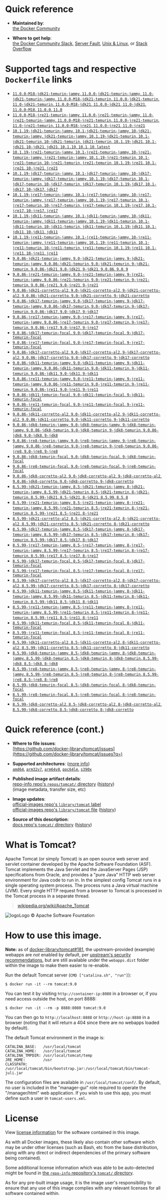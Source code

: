 <!--

********************************************************************************

WARNING:

    DO NOT EDIT "tomcat/README.md"

    IT IS AUTO-GENERATED

    (from the other files in "tomcat/" combined with a set of templates)

********************************************************************************

-->

# Quick reference

-	**Maintained by**:  
	[the Docker Community](https://github.com/docker-library/tomcat)

-	**Where to get help**:  
	[the Docker Community Slack](https://dockr.ly/comm-slack), [Server Fault](https://serverfault.com/help/on-topic), [Unix & Linux](https://unix.stackexchange.com/help/on-topic), or [Stack Overflow](https://stackoverflow.com/help/on-topic)

# Supported tags and respective `Dockerfile` links

-	[`11.0.0-M18-jdk21-temurin-jammy`, `11.0.0-jdk21-temurin-jammy`, `11.0-jdk21-temurin-jammy`, `11.0.0-M18-jdk21-temurin`, `11.0.0-jdk21-temurin`, `11.0-jdk21-temurin`, `11.0.0-M18-jdk21`, `11.0.0-jdk21`, `11.0-jdk21`, `11.0.0-M18`, `11.0.0`, `11.0`](https://github.com/docker-library/tomcat/blob/f39dae10107006e115fc0e58a0117fbe5b57cf4d/11.0/jdk21/temurin-jammy/Dockerfile)
-	[`11.0.0-M18-jre21-temurin-jammy`, `11.0.0-jre21-temurin-jammy`, `11.0-jre21-temurin-jammy`, `11.0.0-M18-jre21-temurin`, `11.0.0-jre21-temurin`, `11.0-jre21-temurin`, `11.0.0-M18-jre21`, `11.0.0-jre21`, `11.0-jre21`](https://github.com/docker-library/tomcat/blob/f39dae10107006e115fc0e58a0117fbe5b57cf4d/11.0/jre21/temurin-jammy/Dockerfile)
-	[`10.1.19-jdk21-temurin-jammy`, `10.1-jdk21-temurin-jammy`, `10-jdk21-temurin-jammy`, `jdk21-temurin-jammy`, `10.1.19-jdk21-temurin`, `10.1-jdk21-temurin`, `10-jdk21-temurin`, `jdk21-temurin`, `10.1.19-jdk21`, `10.1-jdk21`, `10-jdk21`, `jdk21`, `10.1.19`, `10.1`, `10`, `latest`](https://github.com/docker-library/tomcat/blob/1dc76a9b209f4558948fdbd53b94697704677c05/10.1/jdk21/temurin-jammy/Dockerfile)
-	[`10.1.19-jre21-temurin-jammy`, `10.1-jre21-temurin-jammy`, `10-jre21-temurin-jammy`, `jre21-temurin-jammy`, `10.1.19-jre21-temurin`, `10.1-jre21-temurin`, `10-jre21-temurin`, `jre21-temurin`, `10.1.19-jre21`, `10.1-jre21`, `10-jre21`, `jre21`](https://github.com/docker-library/tomcat/blob/1dc76a9b209f4558948fdbd53b94697704677c05/10.1/jre21/temurin-jammy/Dockerfile)
-	[`10.1.19-jdk17-temurin-jammy`, `10.1-jdk17-temurin-jammy`, `10-jdk17-temurin-jammy`, `jdk17-temurin-jammy`, `10.1.19-jdk17-temurin`, `10.1-jdk17-temurin`, `10-jdk17-temurin`, `jdk17-temurin`, `10.1.19-jdk17`, `10.1-jdk17`, `10-jdk17`, `jdk17`](https://github.com/docker-library/tomcat/blob/1dc76a9b209f4558948fdbd53b94697704677c05/10.1/jdk17/temurin-jammy/Dockerfile)
-	[`10.1.19-jre17-temurin-jammy`, `10.1-jre17-temurin-jammy`, `10-jre17-temurin-jammy`, `jre17-temurin-jammy`, `10.1.19-jre17-temurin`, `10.1-jre17-temurin`, `10-jre17-temurin`, `jre17-temurin`, `10.1.19-jre17`, `10.1-jre17`, `10-jre17`, `jre17`](https://github.com/docker-library/tomcat/blob/1dc76a9b209f4558948fdbd53b94697704677c05/10.1/jre17/temurin-jammy/Dockerfile)
-	[`10.1.19-jdk11-temurin-jammy`, `10.1-jdk11-temurin-jammy`, `10-jdk11-temurin-jammy`, `jdk11-temurin-jammy`, `10.1.19-jdk11-temurin`, `10.1-jdk11-temurin`, `10-jdk11-temurin`, `jdk11-temurin`, `10.1.19-jdk11`, `10.1-jdk11`, `10-jdk11`, `jdk11`](https://github.com/docker-library/tomcat/blob/1dc76a9b209f4558948fdbd53b94697704677c05/10.1/jdk11/temurin-jammy/Dockerfile)
-	[`10.1.19-jre11-temurin-jammy`, `10.1-jre11-temurin-jammy`, `10-jre11-temurin-jammy`, `jre11-temurin-jammy`, `10.1.19-jre11-temurin`, `10.1-jre11-temurin`, `10-jre11-temurin`, `jre11-temurin`, `10.1.19-jre11`, `10.1-jre11`, `10-jre11`, `jre11`](https://github.com/docker-library/tomcat/blob/1dc76a9b209f4558948fdbd53b94697704677c05/10.1/jre11/temurin-jammy/Dockerfile)
-	[`9.0.86-jdk21-temurin-jammy`, `9.0-jdk21-temurin-jammy`, `9-jdk21-temurin-jammy`, `9.0.86-jdk21-temurin`, `9.0-jdk21-temurin`, `9-jdk21-temurin`, `9.0.86-jdk21`, `9.0-jdk21`, `9-jdk21`, `9.0.86`, `9.0`, `9`](https://github.com/docker-library/tomcat/blob/8e6615840aa06230b6d0c551ed689f70325e2107/9.0/jdk21/temurin-jammy/Dockerfile)
-	[`9.0.86-jre21-temurin-jammy`, `9.0-jre21-temurin-jammy`, `9-jre21-temurin-jammy`, `9.0.86-jre21-temurin`, `9.0-jre21-temurin`, `9-jre21-temurin`, `9.0.86-jre21`, `9.0-jre21`, `9-jre21`](https://github.com/docker-library/tomcat/blob/8e6615840aa06230b6d0c551ed689f70325e2107/9.0/jre21/temurin-jammy/Dockerfile)
-	[`9.0.86-jdk21-corretto-al2`, `9.0-jdk21-corretto-al2`, `9-jdk21-corretto-al2`, `9.0.86-jdk21-corretto`, `9.0-jdk21-corretto`, `9-jdk21-corretto`](https://github.com/docker-library/tomcat/blob/8e6615840aa06230b6d0c551ed689f70325e2107/9.0/jdk21/corretto-al2/Dockerfile)
-	[`9.0.86-jdk17-temurin-jammy`, `9.0-jdk17-temurin-jammy`, `9-jdk17-temurin-jammy`, `9.0.86-jdk17-temurin`, `9.0-jdk17-temurin`, `9-jdk17-temurin`, `9.0.86-jdk17`, `9.0-jdk17`, `9-jdk17`](https://github.com/docker-library/tomcat/blob/8e6615840aa06230b6d0c551ed689f70325e2107/9.0/jdk17/temurin-jammy/Dockerfile)
-	[`9.0.86-jre17-temurin-jammy`, `9.0-jre17-temurin-jammy`, `9-jre17-temurin-jammy`, `9.0.86-jre17-temurin`, `9.0-jre17-temurin`, `9-jre17-temurin`, `9.0.86-jre17`, `9.0-jre17`, `9-jre17`](https://github.com/docker-library/tomcat/blob/8e6615840aa06230b6d0c551ed689f70325e2107/9.0/jre17/temurin-jammy/Dockerfile)
-	[`9.0.86-jdk17-temurin-focal`, `9.0-jdk17-temurin-focal`, `9-jdk17-temurin-focal`](https://github.com/docker-library/tomcat/blob/8e6615840aa06230b6d0c551ed689f70325e2107/9.0/jdk17/temurin-focal/Dockerfile)
-	[`9.0.86-jre17-temurin-focal`, `9.0-jre17-temurin-focal`, `9-jre17-temurin-focal`](https://github.com/docker-library/tomcat/blob/8e6615840aa06230b6d0c551ed689f70325e2107/9.0/jre17/temurin-focal/Dockerfile)
-	[`9.0.86-jdk17-corretto-al2`, `9.0-jdk17-corretto-al2`, `9-jdk17-corretto-al2`, `9.0.86-jdk17-corretto`, `9.0-jdk17-corretto`, `9-jdk17-corretto`](https://github.com/docker-library/tomcat/blob/8e6615840aa06230b6d0c551ed689f70325e2107/9.0/jdk17/corretto-al2/Dockerfile)
-	[`9.0.86-jdk11-temurin-jammy`, `9.0-jdk11-temurin-jammy`, `9-jdk11-temurin-jammy`, `9.0.86-jdk11-temurin`, `9.0-jdk11-temurin`, `9-jdk11-temurin`, `9.0.86-jdk11`, `9.0-jdk11`, `9-jdk11`](https://github.com/docker-library/tomcat/blob/8e6615840aa06230b6d0c551ed689f70325e2107/9.0/jdk11/temurin-jammy/Dockerfile)
-	[`9.0.86-jre11-temurin-jammy`, `9.0-jre11-temurin-jammy`, `9-jre11-temurin-jammy`, `9.0.86-jre11-temurin`, `9.0-jre11-temurin`, `9-jre11-temurin`, `9.0.86-jre11`, `9.0-jre11`, `9-jre11`](https://github.com/docker-library/tomcat/blob/8e6615840aa06230b6d0c551ed689f70325e2107/9.0/jre11/temurin-jammy/Dockerfile)
-	[`9.0.86-jdk11-temurin-focal`, `9.0-jdk11-temurin-focal`, `9-jdk11-temurin-focal`](https://github.com/docker-library/tomcat/blob/8e6615840aa06230b6d0c551ed689f70325e2107/9.0/jdk11/temurin-focal/Dockerfile)
-	[`9.0.86-jre11-temurin-focal`, `9.0-jre11-temurin-focal`, `9-jre11-temurin-focal`](https://github.com/docker-library/tomcat/blob/8e6615840aa06230b6d0c551ed689f70325e2107/9.0/jre11/temurin-focal/Dockerfile)
-	[`9.0.86-jdk11-corretto-al2`, `9.0-jdk11-corretto-al2`, `9-jdk11-corretto-al2`, `9.0.86-jdk11-corretto`, `9.0-jdk11-corretto`, `9-jdk11-corretto`](https://github.com/docker-library/tomcat/blob/8e6615840aa06230b6d0c551ed689f70325e2107/9.0/jdk11/corretto-al2/Dockerfile)
-	[`9.0.86-jdk8-temurin-jammy`, `9.0-jdk8-temurin-jammy`, `9-jdk8-temurin-jammy`, `9.0.86-jdk8-temurin`, `9.0-jdk8-temurin`, `9-jdk8-temurin`, `9.0.86-jdk8`, `9.0-jdk8`, `9-jdk8`](https://github.com/docker-library/tomcat/blob/8e6615840aa06230b6d0c551ed689f70325e2107/9.0/jdk8/temurin-jammy/Dockerfile)
-	[`9.0.86-jre8-temurin-jammy`, `9.0-jre8-temurin-jammy`, `9-jre8-temurin-jammy`, `9.0.86-jre8-temurin`, `9.0-jre8-temurin`, `9-jre8-temurin`, `9.0.86-jre8`, `9.0-jre8`, `9-jre8`](https://github.com/docker-library/tomcat/blob/8e6615840aa06230b6d0c551ed689f70325e2107/9.0/jre8/temurin-jammy/Dockerfile)
-	[`9.0.86-jdk8-temurin-focal`, `9.0-jdk8-temurin-focal`, `9-jdk8-temurin-focal`](https://github.com/docker-library/tomcat/blob/8e6615840aa06230b6d0c551ed689f70325e2107/9.0/jdk8/temurin-focal/Dockerfile)
-	[`9.0.86-jre8-temurin-focal`, `9.0-jre8-temurin-focal`, `9-jre8-temurin-focal`](https://github.com/docker-library/tomcat/blob/8e6615840aa06230b6d0c551ed689f70325e2107/9.0/jre8/temurin-focal/Dockerfile)
-	[`9.0.86-jdk8-corretto-al2`, `9.0-jdk8-corretto-al2`, `9-jdk8-corretto-al2`, `9.0.86-jdk8-corretto`, `9.0-jdk8-corretto`, `9-jdk8-corretto`](https://github.com/docker-library/tomcat/blob/8e6615840aa06230b6d0c551ed689f70325e2107/9.0/jdk8/corretto-al2/Dockerfile)
-	[`8.5.99-jdk21-temurin-jammy`, `8.5-jdk21-temurin-jammy`, `8-jdk21-temurin-jammy`, `8.5.99-jdk21-temurin`, `8.5-jdk21-temurin`, `8-jdk21-temurin`, `8.5.99-jdk21`, `8.5-jdk21`, `8-jdk21`, `8.5.99`, `8.5`, `8`](https://github.com/docker-library/tomcat/blob/2922893bc6ccc52af5b663972b5918ce5fb9a841/8.5/jdk21/temurin-jammy/Dockerfile)
-	[`8.5.99-jre21-temurin-jammy`, `8.5-jre21-temurin-jammy`, `8-jre21-temurin-jammy`, `8.5.99-jre21-temurin`, `8.5-jre21-temurin`, `8-jre21-temurin`, `8.5.99-jre21`, `8.5-jre21`, `8-jre21`](https://github.com/docker-library/tomcat/blob/2922893bc6ccc52af5b663972b5918ce5fb9a841/8.5/jre21/temurin-jammy/Dockerfile)
-	[`8.5.99-jdk21-corretto-al2`, `8.5-jdk21-corretto-al2`, `8-jdk21-corretto-al2`, `8.5.99-jdk21-corretto`, `8.5-jdk21-corretto`, `8-jdk21-corretto`](https://github.com/docker-library/tomcat/blob/2922893bc6ccc52af5b663972b5918ce5fb9a841/8.5/jdk21/corretto-al2/Dockerfile)
-	[`8.5.99-jdk17-temurin-jammy`, `8.5-jdk17-temurin-jammy`, `8-jdk17-temurin-jammy`, `8.5.99-jdk17-temurin`, `8.5-jdk17-temurin`, `8-jdk17-temurin`, `8.5.99-jdk17`, `8.5-jdk17`, `8-jdk17`](https://github.com/docker-library/tomcat/blob/2922893bc6ccc52af5b663972b5918ce5fb9a841/8.5/jdk17/temurin-jammy/Dockerfile)
-	[`8.5.99-jre17-temurin-jammy`, `8.5-jre17-temurin-jammy`, `8-jre17-temurin-jammy`, `8.5.99-jre17-temurin`, `8.5-jre17-temurin`, `8-jre17-temurin`, `8.5.99-jre17`, `8.5-jre17`, `8-jre17`](https://github.com/docker-library/tomcat/blob/2922893bc6ccc52af5b663972b5918ce5fb9a841/8.5/jre17/temurin-jammy/Dockerfile)
-	[`8.5.99-jdk17-temurin-focal`, `8.5-jdk17-temurin-focal`, `8-jdk17-temurin-focal`](https://github.com/docker-library/tomcat/blob/2922893bc6ccc52af5b663972b5918ce5fb9a841/8.5/jdk17/temurin-focal/Dockerfile)
-	[`8.5.99-jre17-temurin-focal`, `8.5-jre17-temurin-focal`, `8-jre17-temurin-focal`](https://github.com/docker-library/tomcat/blob/2922893bc6ccc52af5b663972b5918ce5fb9a841/8.5/jre17/temurin-focal/Dockerfile)
-	[`8.5.99-jdk17-corretto-al2`, `8.5-jdk17-corretto-al2`, `8-jdk17-corretto-al2`, `8.5.99-jdk17-corretto`, `8.5-jdk17-corretto`, `8-jdk17-corretto`](https://github.com/docker-library/tomcat/blob/2922893bc6ccc52af5b663972b5918ce5fb9a841/8.5/jdk17/corretto-al2/Dockerfile)
-	[`8.5.99-jdk11-temurin-jammy`, `8.5-jdk11-temurin-jammy`, `8-jdk11-temurin-jammy`, `8.5.99-jdk11-temurin`, `8.5-jdk11-temurin`, `8-jdk11-temurin`, `8.5.99-jdk11`, `8.5-jdk11`, `8-jdk11`](https://github.com/docker-library/tomcat/blob/2922893bc6ccc52af5b663972b5918ce5fb9a841/8.5/jdk11/temurin-jammy/Dockerfile)
-	[`8.5.99-jre11-temurin-jammy`, `8.5-jre11-temurin-jammy`, `8-jre11-temurin-jammy`, `8.5.99-jre11-temurin`, `8.5-jre11-temurin`, `8-jre11-temurin`, `8.5.99-jre11`, `8.5-jre11`, `8-jre11`](https://github.com/docker-library/tomcat/blob/2922893bc6ccc52af5b663972b5918ce5fb9a841/8.5/jre11/temurin-jammy/Dockerfile)
-	[`8.5.99-jdk11-temurin-focal`, `8.5-jdk11-temurin-focal`, `8-jdk11-temurin-focal`](https://github.com/docker-library/tomcat/blob/2922893bc6ccc52af5b663972b5918ce5fb9a841/8.5/jdk11/temurin-focal/Dockerfile)
-	[`8.5.99-jre11-temurin-focal`, `8.5-jre11-temurin-focal`, `8-jre11-temurin-focal`](https://github.com/docker-library/tomcat/blob/2922893bc6ccc52af5b663972b5918ce5fb9a841/8.5/jre11/temurin-focal/Dockerfile)
-	[`8.5.99-jdk11-corretto-al2`, `8.5-jdk11-corretto-al2`, `8-jdk11-corretto-al2`, `8.5.99-jdk11-corretto`, `8.5-jdk11-corretto`, `8-jdk11-corretto`](https://github.com/docker-library/tomcat/blob/2922893bc6ccc52af5b663972b5918ce5fb9a841/8.5/jdk11/corretto-al2/Dockerfile)
-	[`8.5.99-jdk8-temurin-jammy`, `8.5-jdk8-temurin-jammy`, `8-jdk8-temurin-jammy`, `8.5.99-jdk8-temurin`, `8.5-jdk8-temurin`, `8-jdk8-temurin`, `8.5.99-jdk8`, `8.5-jdk8`, `8-jdk8`](https://github.com/docker-library/tomcat/blob/2922893bc6ccc52af5b663972b5918ce5fb9a841/8.5/jdk8/temurin-jammy/Dockerfile)
-	[`8.5.99-jre8-temurin-jammy`, `8.5-jre8-temurin-jammy`, `8-jre8-temurin-jammy`, `8.5.99-jre8-temurin`, `8.5-jre8-temurin`, `8-jre8-temurin`, `8.5.99-jre8`, `8.5-jre8`, `8-jre8`](https://github.com/docker-library/tomcat/blob/2922893bc6ccc52af5b663972b5918ce5fb9a841/8.5/jre8/temurin-jammy/Dockerfile)
-	[`8.5.99-jdk8-temurin-focal`, `8.5-jdk8-temurin-focal`, `8-jdk8-temurin-focal`](https://github.com/docker-library/tomcat/blob/2922893bc6ccc52af5b663972b5918ce5fb9a841/8.5/jdk8/temurin-focal/Dockerfile)
-	[`8.5.99-jre8-temurin-focal`, `8.5-jre8-temurin-focal`, `8-jre8-temurin-focal`](https://github.com/docker-library/tomcat/blob/2922893bc6ccc52af5b663972b5918ce5fb9a841/8.5/jre8/temurin-focal/Dockerfile)
-	[`8.5.99-jdk8-corretto-al2`, `8.5-jdk8-corretto-al2`, `8-jdk8-corretto-al2`, `8.5.99-jdk8-corretto`, `8.5-jdk8-corretto`, `8-jdk8-corretto`](https://github.com/docker-library/tomcat/blob/2922893bc6ccc52af5b663972b5918ce5fb9a841/8.5/jdk8/corretto-al2/Dockerfile)

# Quick reference (cont.)

-	**Where to file issues**:  
	[https://github.com/docker-library/tomcat/issues](https://github.com/docker-library/tomcat/issues?q=)

-	**Supported architectures**: ([more info](https://github.com/docker-library/official-images#architectures-other-than-amd64))  
	[`amd64`](https://hub.docker.com/r/amd64/tomcat/), [`arm32v7`](https://hub.docker.com/r/arm32v7/tomcat/), [`arm64v8`](https://hub.docker.com/r/arm64v8/tomcat/), [`ppc64le`](https://hub.docker.com/r/ppc64le/tomcat/), [`s390x`](https://hub.docker.com/r/s390x/tomcat/)

-	**Published image artifact details**:  
	[repo-info repo's `repos/tomcat/` directory](https://github.com/docker-library/repo-info/blob/master/repos/tomcat) ([history](https://github.com/docker-library/repo-info/commits/master/repos/tomcat))  
	(image metadata, transfer size, etc)

-	**Image updates**:  
	[official-images repo's `library/tomcat` label](https://github.com/docker-library/official-images/issues?q=label%3Alibrary%2Ftomcat)  
	[official-images repo's `library/tomcat` file](https://github.com/docker-library/official-images/blob/master/library/tomcat) ([history](https://github.com/docker-library/official-images/commits/master/library/tomcat))

-	**Source of this description**:  
	[docs repo's `tomcat/` directory](https://github.com/docker-library/docs/tree/master/tomcat) ([history](https://github.com/docker-library/docs/commits/master/tomcat))

# What is Tomcat?

Apache Tomcat (or simply Tomcat) is an open source web server and servlet container developed by the Apache Software Foundation (ASF). Tomcat implements the Java Servlet and the JavaServer Pages (JSP) specifications from Oracle, and provides a "pure Java" HTTP web server environment for Java code to run in. In the simplest config Tomcat runs in a single operating system process. The process runs a Java virtual machine (JVM). Every single HTTP request from a browser to Tomcat is processed in the Tomcat process in a separate thread.

> [wikipedia.org/wiki/Apache_Tomcat](https://en.wikipedia.org/wiki/Apache_Tomcat)

![logo](https://raw.githubusercontent.com/docker-library/docs/8e31eb93a02d504d0cfe1da435aa31b377fc627d/tomcat/logo.png)Logo &copy; Apache Software Fountation

# How to use this image.

**Note:** as of [docker-library/tomcat#181](https://github.com/docker-library/tomcat/pull/181), the upstream-provided (example) webapps are *not* enabled by default, per [upstream's security recommendations](https://tomcat.apache.org/tomcat-9.0-doc/security-howto.html#Default_web_applications), but are still available under the `webapps.dist` folder within the image to make them easier to re-enable.

Run the default Tomcat server (`CMD ["catalina.sh", "run"]`):

```console
$ docker run -it --rm tomcat:9.0
```

You can test it by visiting `http://container-ip:8080` in a browser or, if you need access outside the host, on port 8888:

```console
$ docker run -it --rm -p 8888:8080 tomcat:9.0
```

You can then go to `http://localhost:8888` or `http://host-ip:8888` in a browser (noting that it will return a 404 since there are no webapps loaded by default).

The default Tomcat environment in the image is:

	CATALINA_BASE:   /usr/local/tomcat
	CATALINA_HOME:   /usr/local/tomcat
	CATALINA_TMPDIR: /usr/local/tomcat/temp
	JRE_HOME:        /usr
	CLASSPATH:       /usr/local/tomcat/bin/bootstrap.jar:/usr/local/tomcat/bin/tomcat-juli.jar

The configuration files are available in `/usr/local/tomcat/conf/`. By default, no user is included in the "manager-gui" role required to operate the "/manager/html" web application. If you wish to use this app, you must define such a user in `tomcat-users.xml`.

# License

View [license information](https://www.apache.org/licenses/LICENSE-2.0) for the software contained in this image.

As with all Docker images, these likely also contain other software which may be under other licenses (such as Bash, etc from the base distribution, along with any direct or indirect dependencies of the primary software being contained).

Some additional license information which was able to be auto-detected might be found in [the `repo-info` repository's `tomcat/` directory](https://github.com/docker-library/repo-info/tree/master/repos/tomcat).

As for any pre-built image usage, it is the image user's responsibility to ensure that any use of this image complies with any relevant licenses for all software contained within.
